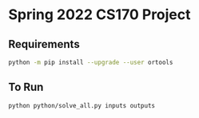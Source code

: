 # Spring 2022 CS170 Project

## Requirements
```bash
python -m pip install --upgrade --user ortools
```

## To Run
```bash
python python/solve_all.py inputs outputs
```